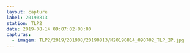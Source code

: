```yaml
---
layout: capture
label: 20190813
station: TLP2
date: 2019-08-14 09:07:02+00:00
capturas:
  - imagem: TLP2/2019/201908/20190813/M20190814_090702_TLP_2P.jpg
---
```

